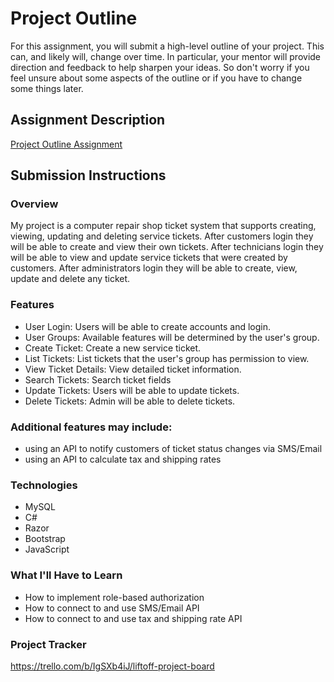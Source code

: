 # Project Outline
For this assignment, you will submit a high-level outline of your project. This can, and likely will, change over time. In particular, your mentor will provide direction and feedback to help sharpen your ideas. So don't worry if you feel unsure about some aspects of the outline or if you have to change some things later.

## Assignment Description
[Project Outline Assignment](https://education.launchcode.org/liftoff/modules/assignments/project-outline)

## Submission Instructions

### Overview
My project is a computer repair shop ticket system that supports creating, viewing, updating and deleting service tickets. After customers login they will be able to create and view their own tickets. After technicians login they will be able to view and update service tickets that were created by customers. After administrators login they will be able to create, view, update and delete any ticket.

### Features
- User Login: Users will be able to create accounts and login.
- User Groups: Available features will be determined by the user's group.
- Create Ticket: Create a new service ticket.
- List Tickets: List tickets that the user's group has permission to view.
- View Ticket Details: View detailed ticket information.
- Search Tickets: Search ticket fields
- Update Tickets: Users will be able to update tickets.
- Delete Tickets: Admin will be able to delete tickets.
### Additional features may include:
- using an API to notify customers of ticket status changes via SMS/Email
- using an API to calculate tax and shipping rates
### Technologies
- MySQL
- C#
- Razor
- Bootstrap
- JavaScript
### What I'll Have to Learn
- How to implement role-based authorization
- How to connect to and use SMS/Email API
- How to connect to and use tax and shipping rate API
### Project Tracker
https://trello.com/b/IgSXb4iJ/liftoff-project-board
